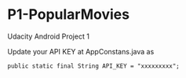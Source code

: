 # P1-PopularMovies
Udacity Android Project 1


Update your API KEY at AppConstans.java as 

    public static final String API_KEY = "xxxxxxxxx";
